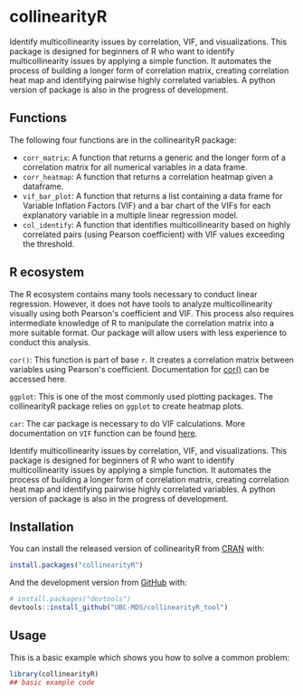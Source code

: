 
<!-- README.md is generated from README.Rmd. Please edit that file -->

# collinearityR

<!-- badges: start -->
<!-- badges: end -->

Identify multicollinearity issues by correlation, VIF, and visualizations. This package is designed for beginners of R who want to identify multicollinearity issues by applying a simple function. It automates the process of building a longer form of correlation matrix, creating correlation heat map and identifying pairwise highly correlated variables. A python version of package is also in the progress of development.

## Functions 

The following four functions are in the collinearityR package:
- `corr_matrix`: A function that returns a generic and the longer form of a correlation matrix for all numerical variables in a data frame.
- `corr_heatmap`: A function that returns a correlation heatmap given a dataframe.
- `vif_bar_plot`: A function that returns a list containing a data frame for Variable Inflation Factors (VIF) and a bar chart of the VIFs for each explanatory variable in a multiple linear regression model.
- `col_identify`: A function that identifies multicollinearity based on highly correlated pairs (using Pearson coefficient) with VIF values exceeding the threshold.

## R ecosystem

The R ecosystem contains many tools necessary to conduct linear regression. However, it does not have tools to analyze multicollinearity visually using both Pearson's coefficient and VIF. This process also requires intermediate knowledge of R to manipulate the correlation matrix into a more suitable format. Our package will allow users with less experience to conduct this analysis.

`cor()`: This function is part of base `r`. It creates a correlation matrix between variables using Pearson's coefficient. Documentation for [cor()]("https://www.rdocumentation.org/packages/stats/versions/3.6.2/topics/cor") can be accessed here.

`ggplot`: This is one of the most commonly used plotting packages. The collinearityR package relies on `ggplot` to create heatmap plots.

`car`: The car package is necessary to do VIF calculations. More documentation on `VIF` function can be found [here]("https://www.rdocumentation.org/packages/regclass/versions/1.6/topics/VIF").

Identify multicollinearity issues by correlation, VIF, and visualizations. This package is designed for beginners of R who want to identify multicollinearity issues by applying a simple function. It automates the process of building a longer form of correlation matrix, creating correlation heat map and identifying pairwise highly correlated variables. A python version of package is also in the progress of development.


## Installation

You can install the released version of collinearityR from
[CRAN](https://CRAN.R-project.org) with:

``` r
install.packages("collinearityR")
```

And the development version from [GitHub](https://github.com/) with:

``` r
# install.packages("devtools")
devtools::install_github("UBC-MDS/collinearityR_tool")
```

## Usage

This is a basic example which shows you how to solve a common problem:

``` r
library(collinearityR)
## basic example code
```
